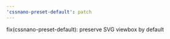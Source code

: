 ```yaml
---
'cssnano-preset-default': patch
---
```


fix(cssnano-preset-default): preserve SVG viewbox by default

